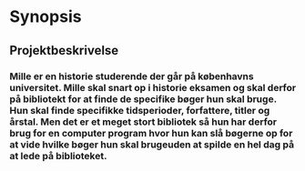 # Synopsis
## Projektbeskrivelse 
### Mille er en historie studerende der går på københavns universitet. Mille skal snart op i historie eksamen og skal derfor på bibliotekt for at finde de specifike bøger hun skal bruge. Hun skal finde specifikke tidsperioder, forfattere, titler og årstal. Men det er et meget stort bibliotek så hun har derfor brug for en computer program hvor hun kan slå bøgerne op for at vide hvilke bøger hun skal brugeuden at spilde en hel dag på at lede på biblioteket.
